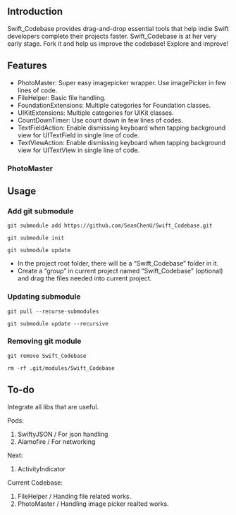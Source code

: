 ## Introduction ##

Swift_Codebase provides drag-and-drop essential tools that help indie Swift developers complete their projects faster. Swift_Codebase is at her very early stage. Fork it and help us improve the codebase! Explore and improve!

## Features ##

* PhotoMaster: Super easy imagepicker wrapper. Use imagePicker in few lines of code.
* FileHelper: Basic file handling.
* FoundationExtensions: Multiple categories for Foundation classes.
* UIKitExtensions: Multiple categories for UIKit classes.
* CountDownTimer: Use count down in few lines of codes.
* TextFieldAction: Enable dismissing keyboard when tapping background view for UITextField in single line of code.
* TextViewAction: Enable dismissing keyboard when tapping background view for UITextView in single line of code.

### PhotoMaster ###

## Usage ##

### Add git submodule
`git submodule add https://github.com/SeanChenU/Swift_Codebase.git`

`git submodule init`

`git submodule update`

* In the project root folder, there will be a “Swift_Codebase” folder in it.
* Create a “group” in current project named “Swift_Codebase” (optional) and drag the files needed into current project.

### Updating submodule
`git pull --recurse-submodules`

`git submodule update --recursive`

### Removing git module
`git remove Swift_Codebase`

`rm -rf .git/modules/Swift_Codebase`

## To-do ##

Integrate all libs that are useful.

Pods:

1. SwiftyJSON / For json handling
2. Alamofire / For networking

Next:

1. ActivityIndicator

Current Codebase:

1. FileHelper / Handing file related works.
2. PhotoMaster / Handling image picker realted works.

